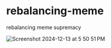 # rebalancing-meme
rebalancing meme supremacy 


![Screenshot 2024-12-13 at 5 50 51 PM](https://github.com/user-attachments/assets/e3f30be1-e6f2-4604-8596-ff33f8be1153)
